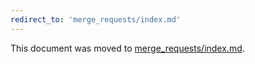 ```yaml
---
redirect_to: 'merge_requests/index.md'
---
```


This document was moved to [merge_requests/index.md](merge_requests/index.md).

<!-- This redirect file can be deleted after February 1, 2021. -->
<!-- Before deletion, see: https://docs.gitlab.com/ee/development/documentation/#move-or-rename-a-page -->
